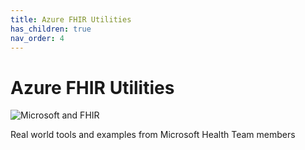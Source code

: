 ```yaml
---
title: Azure FHIR Utilities
has_children: true
nav_order: 4
---
```


# Azure FHIR Utilities

![Microsoft and FHIR](/assets/images/msft-fhir.png)

Real world tools and examples from Microsoft Health Team members
